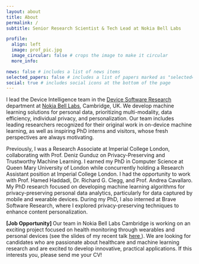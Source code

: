 ```yaml
---
layout: about
title: About
permalink: /
subtitle: Senior Research Scientist & Tech Lead at Nokia Bell Labs

profile:
  align: left
  image: prof_pic.jpg
  image_circular: false # crops the image to make it circular
  more_info: 

news: false # includes a list of news items
selected_papers: false # includes a list of papers marked as "selected={true}"
social: true # includes social icons at the bottom of the page
---
```

I lead the Device Intelligence team in the 
<a href='https://www.bell-labs.com/research-innovation/projects-and-initiatives/software-and-data-systems-research/device-software/'> Device Software Research </a> department
at 
<a href='https://www.bell-labs.com/about/researcher-profiles/mohammad-malekzadeh/'>Nokia Bell Labs</a>, Cambridge, UK.
We develop machine learning solutions for personal data, prioritizing multi-modality, data efficiency, individual privacy, and personalization. Our team includes leading researchers recognized for their original work in on-device machine learning, as well as inspiring PhD interns and visitors, whose fresh perspectives are always motivating. 

Previously, I was a Research Associate at Imperial College London, collaborating with Prof. Deniz Gunduz on Privacy-Preserving and Trustworthy Machine Learning. I earned my PhD in Computer Science at Queen Mary University of London while concurrently holding a Research Assistant position at Imperial College London. I had the opportunity to work with Prof. Hamed Haddadi, Dr. Richard G. Clegg, and Prof. Andrea Cavallaro. My PhD research focused on developing machine learning algorithms for privacy-preserving personal data analytics, particularly for data captured by mobile and wearable devices. During my PhD, I also interned at Brave Software Research, where I explored privacy-preserving techniques to enhance content personalization.

<b> [Job Opportunity] </b> Our team in Nokia Bell Labs Cambridge is working on an exciting project focused on health monitoring through wearables and personal devices (see the slides of my recent talk <a href='/assets/pdf/Mo_Imperial_Nov8_2024.pdf'> here </a>). We are looking for candidates who are passionate about healthcare and machine learning research and are excited to develop innovative, practical applications. If this interests you, please send me your CV!